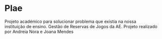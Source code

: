 # Plae
Projeto académico para solucionar problema que existia na nossa instituição de ensino. Gestão de Reservas de Jogos da AE. Projeto realizado por Andreia Nora e Joana Mendes
